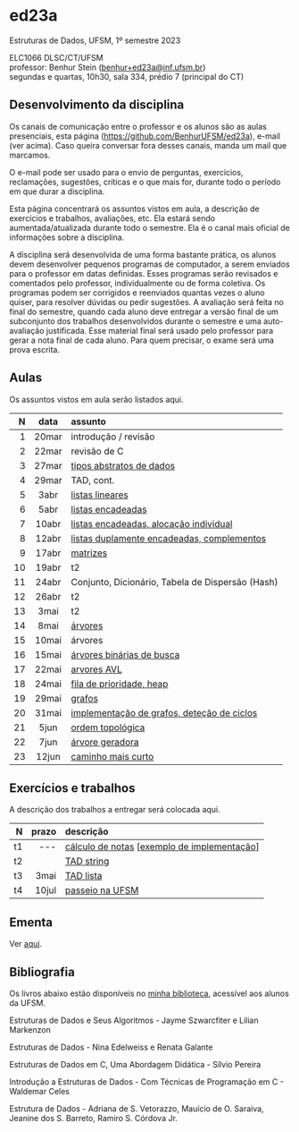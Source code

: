 # ed23a
Estruturas de Dados, UFSM, 1º semestre 2023

ELC1066 DLSC/CT/UFSM\
professor: Benhur Stein ([benhur+ed23a@inf.ufsm.br](mailto:benhur%2bed23a@inf.ufsm.br))\
segundas e quartas, 10h30, sala 334, prédio 7 (principal do CT)

## Desenvolvimento da disciplina

Os canais de comunicação entre o professor e os alunos são as aulas presenciais, esta página (<https://github.com/BenhurUFSM/ed23a>), e-mail (ver acima). Caso queira conversar fora desses canais, manda um mail que marcamos.

O e-mail pode ser usado para o envio de perguntas, exercícios, reclamações, sugestões, críticas e o que mais for, durante todo o período em que durar a disciplina.

Esta página concentrará os assuntos vistos em aula, a descrição de exercícios e trabalhos, avaliações, etc. Ela estará sendo aumentada/atualizada durante todo o semestre. Ela é o canal mais oficial de informações sobre a disciplina.

A disciplina será desenvolvida de uma forma bastante prática, os alunos devem desenvolver pequenos programas de computador, a serem enviados para o professor em datas definidas. 
Esses programas serão revisados e comentados pelo professor, individualmente ou de forma coletiva. 
Os programas podem ser corrigidos e reenviados quantas vezes o aluno quiser, para resolver dúvidas ou pedir sugestões.
A avaliação será feita no final do semestre, quando cada aluno deve entregar a versão final de um subconjunto dos trabalhos desenvolvidos durante o semestre e uma auto-avaliação justificada. Esse material final será usado pelo professor para gerar a nota final de cada aluno.
Para quem precisar, o exame será uma prova escrita.

##  Aulas

Os assuntos vistos em aula serão listados aqui.

|    N |  data | assunto
| ---: | :---: | :--------
|    1 | 20mar | introdução / revisão
|    2 | 22mar | revisão de C
|    3 | 27mar | [tipos abstratos de dados](Aulas/tad.md)
|    4 | 29mar | TAD, cont.
|    5 |  3abr | [listas lineares](Aulas/listas.md)
|    6 |  5abr | [listas encadeadas](Aulas/listas_encadeadas.md)
|    7 | 10abr | [listas encadeadas, alocação individual](Aulas/lista_encadeada_com_ponteiros.md)
|    8 | 12abr | [listas duplamente encadeadas, complementos](Aulas/lista_duplamente_encadeada.md)
|    9 | 17abr | [matrizes](Aulas/matrizes.md)
|   10 | 19abr | t2
|   11 | 24abr | Conjunto, Dicionário, Tabela de Dispersão (Hash)
|   12 | 26abr | t2
|   13 |  3mai | t2
|   14 |  8mai | [árvores](Aulas/arvores.md)
|   15 | 10mai | árvores
|   16 | 15mai | [árvores binárias de busca](Aulas/arvore_binaria_de_busca.md)
|   17 | 22mai | [arvores AVL](Aulas/arvore_avl.md)
|   18 | 24mai | [fila de prioridade, heap](Aulas/heap.md)
|   19 | 29mai | [grafos](Aulas/grafo.md)
|   20 | 31mai | [implementação de grafos, deteção de ciclos](Aulas/grafo2.md)
|   21 |  5jun | [ordem topológica](Aulas/grafo3.md)
|   22 |  7jun | [árvore geradora](Aulas/grafo4.md)
|   23 | 12jun | [caminho mais curto](Aulas/grafo5.md)

## Exercícios e trabalhos

A descrição dos trabalhos a entregar será colocada aqui.

|     N |    prazo | descrição
| ----: | -------: | :-----------
|    t1 |      --- | [cálculo de notas](Trabalhos/t1.md) [[exemplo de implementação](Trabalhos/t1-ed23a.c)]
|    t2 |          | [TAD string](Trabalhos/t2.md)
|    t3 |     3mai | [TAD lista](Trabalhos/t3)
|    t4 |    10jul | [passeio na UFSM](Trabalhos/t4)


## Ementa

Ver [aqui](https://www.ufsm.br/ementario/disciplinas/ELC1066/).

## Bibliografia

Os livros abaixo estão disponíveis no [minha biblioteca](https://www.ufsm.br/orgaos-suplementares/biblioteca/e-books-2/), acessível aos alunos da UFSM.

Estruturas de Dados e Seus Algoritmos - Jayme Szwarcfiter e Lilian Markenzon

Estruturas de Dados - Nina Edelweiss e Renata Galante

Estruturas de Dados em C, Uma Abordagem Didática - Sílvio Pereira

Introdução a Estruturas de Dados - Com Técnicas de Programação em C - Waldemar Celes

Estrutura de Dados - Adriana de S. Vetorazzo, Mauício de O. Saraiva, Jeanine dos S. Barreto, Ramiro S. Córdova Jr.
